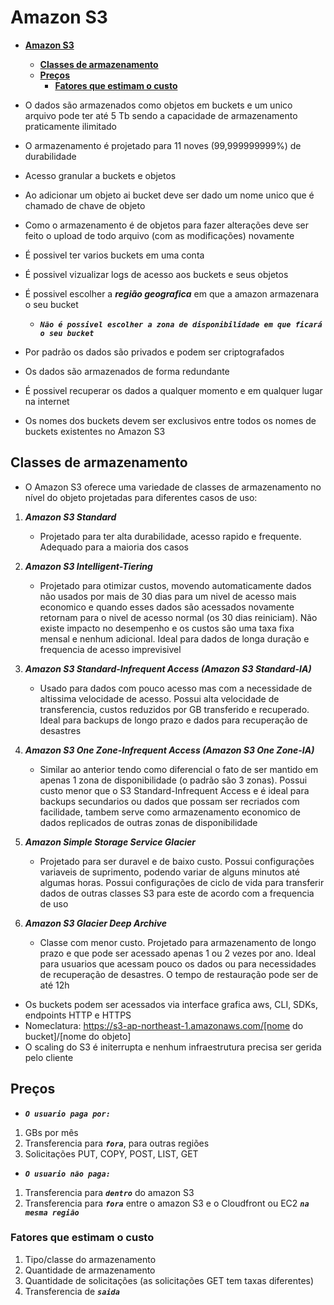 # **Amazon S3**

- [**Amazon S3**](#amazon-s3)

  - [**Classes de armazenamento**](#classes-de-armazenamento)
  - [**Preços**](#preços)
    - [**Fatores que estimam o custo**](#fatores-que-estimam-o-custo)

- O dados são armazenados como objetos em buckets e um unico arquivo pode ter até 5 Tb sendo a capacidade de armazenamento praticamente ilimitado
- O armazenamento é projetado para 11 noves (99,999999999%) de durabilidade
- Acesso granular a buckets e objetos
- Ao adicionar um objeto ai bucket deve ser dado um nome unico que é chamado de chave de objeto
- Como o armazenamento é de objetos para fazer alterações deve ser feito o upload de todo arquivo (com as modificações) novamente
- É possivel ter varios buckets em uma conta
- É possivel vizualizar logs de acesso aos buckets e seus objetos
- É possivel escolher a **_região geografica_** em que a amazon armazenara o seu bucket
  - **_`Não é possivel escolher a zona de disponibilidade em que ficará o seu bucket`_**
- Por padrão os dados são privados e podem ser criptografados
- Os dados são armazenados de forma redundante
- É possivel recuperar os dados a qualquer momento e em qualquer lugar na internet
- Os nomes dos buckets devem ser exclusivos entre todos os nomes de buckets existentes no Amazon S3

## **Classes de armazenamento**

- O Amazon S3 oferece uma variedade de classes de armazenamento no nível do objeto projetadas para diferentes casos de uso:

1. **_Amazon S3 Standard_**

   - Projetado para ter alta durabilidade, acesso rapido e frequente. Adequado para a maioria dos casos

2. **_Amazon S3 Intelligent-Tiering_**

   - Projetado para otimizar custos, movendo automaticamente dados não usados por mais de 30 dias para um nivel de acesso mais economico e quando esses dados são acessados novamente retornam para o nivel de acesso normal (os 30 dias reiniciam). Não existe impacto no desempenho e os custos são uma taxa fixa mensal e nenhum adicional. Ideal para dados de longa duração e frequencia de acesso imprevisivel

3. **_Amazon S3 Standard-Infrequent Access (Amazon S3 Standard-IA)_**

   - Usado para dados com pouco acesso mas com a necessidade de altissima velocidade de acesso. Possui alta velocidade de transferencia, custos reduzidos por GB transferido e recuperado. Ideal para backups de longo prazo e dados para recuperação de desastres

4. **_Amazon S3 One Zone-Infrequent Access (Amazon S3 One Zone-IA)_**

   - Similar ao anterior tendo como diferencial o fato de ser mantido em apenas 1 zona de disponibilidade (o padrão são 3 zonas). Possui custo menor que o S3 Standard-Infrequent Access e é ideal para backups secundarios ou dados que possam ser recriados com facilidade, tambem serve como armazenamento economico de dados replicados de outras zonas de disponibilidade

5. **_Amazon Simple Storage Service Glacier_**
   - Projetado para ser duravel e de baixo custo. Possui configurações variaveis de suprimento, podendo variar de alguns minutos até algumas horas. Possui configurações de ciclo de vida para transferir dados de outras classes S3 para este de acordo com a frequencia de uso
6. **_Amazon S3 Glacier Deep Archive_**
   - Classe com menor custo. Projetado para armazenamento de longo prazo e que pode ser acessado apenas 1 ou 2 vezes por ano. Ideal para usuarios que acessam pouco os dados ou para necessidades de recuperação de desastres. O tempo de restauração pode ser de até 12h

- Os buckets podem ser acessados via interface grafica aws, CLI, SDKs, endpoints HTTP e HTTPS
- Nomeclatura: https://s3-ap-northeast-1.amazonaws.com/[nome do bucket]/[nome do objeto]
- O scaling do S3 é initerrupta e nenhum infraestrutura precisa ser gerida pelo cliente

## **Preços**

- **_`O usuario paga por:`_**

1. GBs por mês
2. Transferencia para **_`fora`_**, para outras regiões
3. Solicitações PUT, COPY, POST, LIST, GET

- **_`O usuario não paga:`_**

1. Transferencia para **_`dentro`_** do amazon S3
2. Transferencia para **_`fora`_** entre o amazon S3 e o Cloudfront ou EC2 **_`na mesma região`_**

### **Fatores que estimam o custo**

1. Tipo/classe do armazenamento
2. Quantidade de armazenamento
3. Quantidade de solicitações (as solicitações GET tem taxas diferentes)
4. Transferencia de **_`saida`_**
